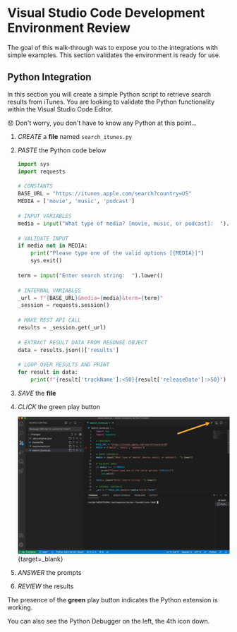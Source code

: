 # Visual Studio Code Development Environment Review

The goal of this walk-through was to expose you to the integrations with simple examples.  This section validates the environment is ready for use.

## Python Integration

In this section you will create a simple Python script to retrieve search results from iTunes.  You are looking to validate the Python functionality within the Visual Studio Code Editor.

:worried: Don't worry, you don't have to know any Python at this point...

1. *CREATE* a **file** named `search_itunes.py`
2. *PASTE* the Python code below

    ```python
    import sys
    import requests

    # CONSTANTS
    BASE_URL = "https://itunes.apple.com/search?country=US"
    MEDIA = ['movie', 'music', 'podcast']

    # INPUT VARIABLES
    media = input("What type of media? [movie, music, or podcast]:  ").lower()

    # VALIDATE INPUT
    if media not in MEDIA:
        print("Please type one of the valid options [{MEDIA}]")
        sys.exit()

    term = input("Enter search string:  ").lower()

    # INTERNAL VARIABLES
    _url = f"{BASE_URL}&media={media}&term={term}"
    _session = requests.session()

    # MAKE REST API CALL
    results = _session.get(_url)

    # EXTRACT RESULT DATA FROM RESONSE OBJECT
    data = results.json()['results']

    # LOOP OVER RESULTS AND PRINT
    for result in data:
        print(f"{result['trackName']:<50}{result['releaseDate']:>50}")


    ```

3. *SAVE* the **file**

4. *CLICK* the green play button

   [![Run Python](../images/run-python.png "Run Python")](../../images/run-python.png){target=_blank}

5. *ANSWER* the prompts

6. *REVIEW* the results

The presence of the **green** play button indicates the Python extension is working.

You can also see the Python Debugger on the left, the 4th icon down.
